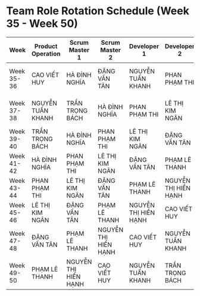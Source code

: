 # Team Role Rotation Schedule (Week 35 - Week 50)

| Week       | Product Operation | Scrum Master 1      | Scrum Master 2      | Developer 1       | Developer 2       | Developer 3       | Developer 4       | Quality Control 1      | Quality Control 2      |
|------------|-------------------|--------------------|--------------------|-------------------|-------------------|-------------------|-------------------|------------------------|------------------------|
| Week 35-36 | CAO VIẾT HUY       | HÀ ĐÌNH NGHĨA      | ĐẶNG VĂN TÂN        | NGUYỄN TUẤN KHANH  | PHAN PHẠM THI      | PHẠM LÊ THANH      | TRẦN TRỌNG BÁCH    | LÊ THỊ KIM NGÂN         | NGUYỄN THỊ HIỀN HẠNH    |
| Week 37-38 | NGUYỄN TUẤN KHANH  | TRẦN TRỌNG BÁCH    | HÀ ĐÌNH NGHĨA      | PHAN PHẠM THI      | LÊ THỊ KIM NGÂN    | ĐẶNG VĂN TÂN       | PHẠM LÊ THANH      | NGUYỄN THỊ HIỀN HẠNH    | CAO VIẾT HUY            |
| Week 39-40 | TRẦN TRỌNG BÁCH    | HÀ ĐÌNH NGHĨA      | PHAN PHẠM THI       | LÊ THỊ KIM NGÂN    | ĐẶNG VĂN TÂN       | PHẠM LÊ THANH      | NGUYỄN THỊ HIỀN HẠNH | CAO VIẾT HUY         | NGUYỄN TUẤN KHANH       |
| Week 41-42 | HÀ ĐÌNH NGHĨA      | PHAN PHẠM THI      | LÊ THỊ KIM NGÂN    | ĐẶNG VĂN TÂN       | PHẠM LÊ THANH      | NGUYỄN THỊ HIỀN HẠNH | CAO VIẾT HUY     | NGUYỄN TUẤN KHANH       | TRẦN TRỌNG BÁCH         |
| Week 43-44 | PHAN PHẠM THI      | LÊ THỊ KIM NGÂN    | ĐẶNG VĂN TÂN       | PHẠM LÊ THANH      | NGUYỄN THỊ HIỀN HẠNH | CAO VIẾT HUY     | NGUYỄN TUẤN KHANH    | TRẦN TRỌNG BÁCH       | HÀ ĐÌNH NGHĨA           |
| Week 45-46 | LÊ THỊ KIM NGÂN    | ĐẶNG VĂN TÂN       | PHẠM LÊ THANH      | NGUYỄN THỊ HIỀN HẠNH | CAO VIẾT HUY     | NGUYỄN TUẤN KHANH    | TRẦN TRỌNG BÁCH       | HÀ ĐÌNH NGHĨA          | PHAN PHẠM THI           |
| Week 47-48 | ĐẶNG VĂN TÂN       | PHẠM LÊ THANH      | NGUYỄN THỊ HIỀN HẠNH | CAO VIẾT HUY     | NGUYỄN TUẤN KHANH    | TRẦN TRỌNG BÁCH       | HÀ ĐÌNH NGHĨA        | PHAN PHẠM THI           | LÊ THỊ KIM NGÂN         |
| Week 49-50 | PHẠM LÊ THANH      | NGUYỄN THỊ HIỀN HẠNH | CAO VIẾT HUY     | NGUYỄN TUẤN KHANH    | TRẦN TRỌNG BÁCH       | HÀ ĐÌNH NGHĨA        | PHAN PHẠM THI           | LÊ THỊ KIM NGÂN         | ĐẶNG VĂN TÂN            |
